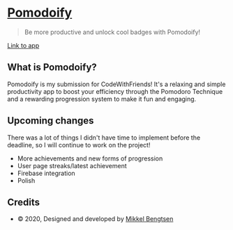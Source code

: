 # [Pomodoify](https://hrbengtsen.github.io/pomodoify)

> Be more productive and unlock cool badges with Pomodoify!

[Link to app](https://hrbengtsen.github.io/pomodoify)

## What is Pomodoify?
Pomodoify is my submission for CodeWithFriends! It's a relaxing and simple productivity app to boost your efficiency through the Pomodoro Technique and a rewarding progression system to make it fun and engaging.

## Upcoming changes
There was a lot of things I didn't have time to implement before the deadline, so I will continue to work on the project!

- More achievements and new forms of progression
- User page streaks/latest achievement
- Firebase integration
- Polish

## Credits
- © 2020, Designed and developed by [Mikkel Bengtsen](https://www.mikkelbengtsen.com/)
